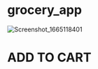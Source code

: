 # grocery_app


![Screenshot_1665118401](https://user-images.githubusercontent.com/88947135/202849641-808e4adf-18e5-450c-9eb4-992beea2be61.png)

<h1> ADD TO CART </h1>

